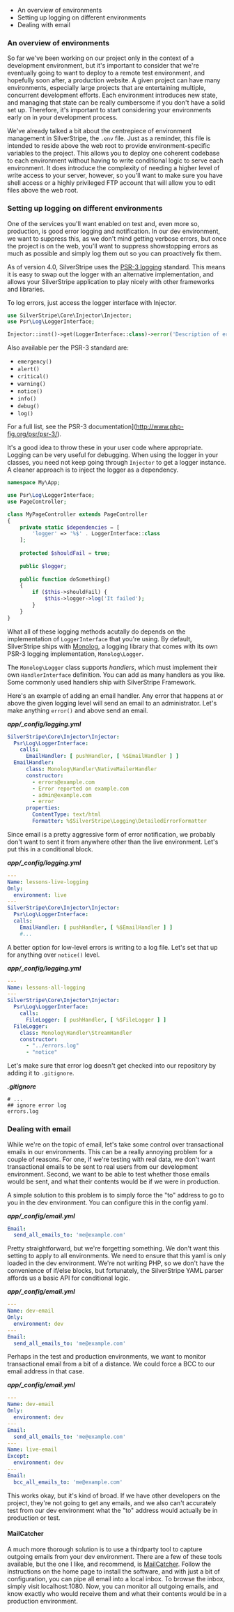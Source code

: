 * An overview of environments
* Setting up logging on different environments
* Dealing with email

### An overview of environments

So far we've been working on our project only in the context of a development environment, but it's important to consider that we're eventually going to want to deploy to a remote test environment, and hopefully soon after, a production website. A given project can have many environments, especially large projects that are entertaining multiple, concurrent development efforts. Each environment introduces new state, and managing that state can be really cumbersome if you don't have a solid set up. Therefore, it's important to start considering your environments early on in your development process.

We've already talked a bit about the centrepiece of environment management in SilverStripe, the `.env` file. Just as a reminder, this file is intended to reside above the web root to provide environment-specific variables to the project. This allows you to deploy one coherent codebase to each environment without having to write conditional logic to serve each environment. It does introduce the complexity of needing a higher level of write access to your server, however, so you'll want to make sure you have shell access or a highly privileged FTP account that will allow you to edit files above the web root.

### Setting up logging on different environments

One of the services you'll want enabled on test and, even more so, production, is good error logging and notification. In our dev environment, we want to suppress this, as we don't mind getting verbose errors, but once the project is on the web, you'll want to suppress showstopping errors as much as possible and simply log them out so you can proactively fix them.

As of version 4.0, SilverStripe uses the [PSR-3 logging](https://github.com/php-fig/fig-standards/blob/master/accepted/PSR-3-logger-interface.md) standard. This means it is easy to swap out the logger with an alternative implementation, and allows your SilverStripe application to play nicely with other frameworks and libraries.

To log errors, just access the logger interface with Injector.

```php
use SilverStripe\Core\Injector\Injector;
use Psr\Log\LoggerInterface;

Injector::inst()->get(LoggerInterface::class)->error('Description of error');
```

Also available per the PSR-3 standard are:

* `emergency()`
* `alert()`
* `critical()`
* `warning()`
* `notice()`
* `info()`
* `debug()`
* `log()`

For a full list, see the PSR-3 documentation](http://www.php-fig.org/psr/psr-3/).

It's a good idea to throw these in your user code where appropriate. Logging can be very useful for debugging. When using the logger in your classes, you need not keep going through `Injector` to get a logger instance. A cleaner approach is to inject the logger as a dependency.

```php
namespace My\App;

use Psr\Log\LoggerInterface;
use PageController;

class MyPageController extends PageController
{
    private static $dependencies = [
        'logger' => '%$' . LoggerInterface::class
    ];
    
    protected $shouldFail = true;
    
    public $logger;
    
    public function doSomething()
    {
        if ($this->shouldFail) {
            $this->logger->log('It failed');
        }
    }
}
```

What all of these logging methods acutally do depends on the implementation of `LoggerInterface` that you're using. By default, SilverStripe ships with [Monolog](https://github.com/Seldaek/monolog), a logging library that comes with its own PSR-3 logging implementation, `Monolog\Logger`.

The `Monolog\Logger` class supports *handlers*, which must implement their own `HandlerInterface` definition. You can add as many handlers as you like. Some commonly used handlers ship with SilverStripe Framework.

Here's an example of adding an email handler. Any error that happens at or above the given logging level will send an email to an administrator. Let's make anything `error()` and above send an email.

***app/_config/logging.yml***
```yml
SilverStripe\Core\Injector\Injector:
  Psr\Log\LoggerInterface: 
    calls:
      EmailHandler: [ pushHandler, [ %$EmailHandler ] ]
  EmailHandler:
      class: Monolog\Handler\NativeMailerHandler
      constructor:
        - errors@example.com
        - Error reported on example.com
        - admin@example.com
        - error
      properties:
        ContentType: text/html
        Formatter: %$SilverStripe\Logging\DetailedErrorFormatter
```

Since email is a pretty aggressive form of error notification, we probably don't want to sent it from anywhere other than the live environment. Let's put this in a conditional block.

***app/_config/logging.yml***
```yml
--- 
Name: lessons-live-logging
Only:
  environment: live
---
SilverStripe\Core\Injector\Injector:
  Psr\Log\LoggerInterface: 
  calls:
    EmailHandler: [ pushHandler, [ %$EmailHandler ] ]
    #...
```


A better option for low-level errors is writing to a log file. Let's set that up for anything over `notice()` level.

***app/_config/logging.yml***
```yml
---
Name: lessons-all-logging
---
SilverStripe\Core\Injector\Injector:
  Psr\Log\LoggerInterface: 
    calls:
      FileLogger: [ pushHandler, [ %$FileLogger ] ]
  FileLogger:
    class: Monolog\Handler\StreamHandler
    constructor:
      - "../errors.log"
      - "notice"
```

Let's make sure that error log doesn't get checked into our repository by adding it to `.gitignore`.

***.gitignore***
```ignore
# ...
## ignore error log
errors.log
```

### Dealing with email

While we're on the topic of email, let's take some control over transactional emails in our environments. This can be a really annoying problem for a couple of reasons. For one, if we're testing with real data, we don't want transactional emails to be sent to real users from our development environment. Second, we want to be able to test whether those emails would be sent, and what their contents would be if we were in production.

A simple solution to this problem is to simply force the "to" address to go to you in the dev environment. You can configure this in the config yaml.

***app/_config/email.yml***
```yaml
Email:
  send_all_emails_to: 'me@example.com'
```

Pretty straightforward, but we're forgetting something. We don't want this setting to apply to all environments. We need to ensure that this yaml is only loaded in the dev environment. We're not writing PHP, so we don't have the convenience of if/else blocks, but fortunately, the SilverStripe YAML parser affords us a basic API for conditional logic.

***app/_config/email.yml***
```yaml
---
Name: dev-email
Only:
  environment: dev
---
Email:
  send_all_emails_to: 'me@example.com'
```

Perhaps in the test and production environments, we want to monitor transactional email from a bit of a distance. We could force a BCC to our email address in that case.

***app/_config/email.yml***
```yaml
---
Name: dev-email
Only:
  environment: dev
---
Email:
  send_all_emails_to: 'me@example.com'
---
Name: live-email
Except:
  environment: dev
---
Email:
  bcc_all_emails_to: 'me@example.com'
```

This works okay, but it's kind of broad. If we have other developers on the project, they're not going to get any emails, and we also can't accurately test from our dev environment what the "to" address would actually be in production or test.

#### MailCatcher

A much more thorough solution is to use a thirdparty tool to capture outgoing emails from your dev environment. There are a few of these tools available, but the one I like, and recommend, is [MailCatcher](https://mailcatcher.me/). Follow the instructions on the home page to install the software, and with just a bit of configuration, you can pipe all email into a local inbox. To browse the inbox, simply visit localhost:1080. Now, you can monitor all outgoing emails, and know exactly who would receive them and what their contents would be in a production environment.